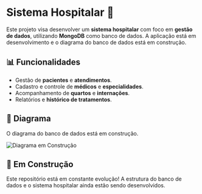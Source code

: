 # Sistema Hospitalar 🏥

Este projeto visa desenvolver um **sistema hospitalar** com foco em **gestão de dados**, utilizando **MongoDB** como banco de dados. A aplicação está em desenvolvimento e o diagrama do banco de dados está em construção.

## 📊 Funcionalidades
- Gestão de **pacientes** e **atendimentos**.
- Cadastro e controle de **médicos** e **especialidades**.
- Acompanhamento de **quartos** e **internações**.
- Relatórios e **histórico de tratamentos**.

## 📂 Diagrama
O diagrama do banco de dados está em construção.

![Diagrama em Construção](diagramas/diagrama.png)

## 🚧 Em Construção
Este repositório está em constante evolução! A estrutura do banco de dados e o sistema hospitalar ainda estão sendo desenvolvidos.
